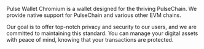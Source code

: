 Pulse Wallet Chromium is a wallet designed for the thriving PulseChain. We provide native support for PulseChain and various other EVM chains.

Our goal is to offer top-notch privacy and security to our users, and we are committed to maintaining this standard. You can manage your digital assets with peace of mind, knowing that your transactions are protected.
